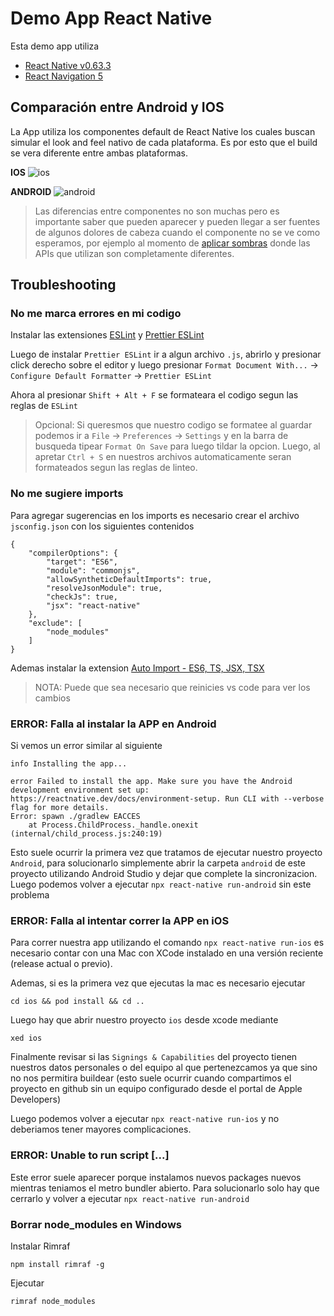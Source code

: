# Demo App React Native

Esta demo app utiliza
* [React Native v0.63.3](https://reactnative.dev/blog/2020/07/06/version-0.63)
* [React Navigation 5](https://reactnavigation.org/docs/getting-started)

## Comparación entre Android y IOS
La App utiliza los componentes default de React Native los cuales buscan simular el look and feel nativo de cada plataforma. Es por esto que el build se vera diferente entre ambas plataformas.


**IOS**
![ios](src/assets/ios.gif) 


**ANDROID**
![android](src/assets/android.gif)

> Las diferencias entre componentes no son muchas pero es importante saber que pueden aparecer y pueden llegar a ser fuentes de algunos dolores de cabeza cuando el componente no se ve como esperamos, por ejemplo al momento de [aplicar sombras](https://medium.com/game-development-stuff/how-to-apply-shadows-on-react-native-fa745d374ae7) donde las APIs que utilizan son completamente diferentes.

## Troubleshooting
### No me marca errores en mi codigo
Instalar las extensiones [ESLint](https://marketplace.visualstudio.com/items?itemName=dbaeumer.vscode-eslint) y [Prettier ESLint](https://marketplace.visualstudio.com/items?itemName=rvest.vs-code-prettier-eslint)


Luego de instalar `Prettier ESLint` ir a algun archivo `.js`, abrirlo y presionar click derecho sobre el editor y luego presionar `Format Document With...` -> `Configure Default Formatter` -> `Prettier ESLint`

Ahora al presionar `Shift + Alt + F` se formateara el codigo segun las reglas de `ESLint`

>Opcional: Si queresmos que nuestro codigo se formatee al guardar podemos ir a `File` -> `Preferences` -> `Settings` y en la barra de busqueda tipear `Format On Save` para luego tildar la opcion. Luego, al apretar `Ctrl + S` en nuestros archivos automaticamente seran formateados segun las reglas de linteo.


### No me sugiere imports
Para agregar sugerencias en los imports es necesario crear el archivo `jsconfig.json` con los siguientes contenidos
```
{
    "compilerOptions": {
        "target": "ES6",
        "module": "commonjs",
        "allowSyntheticDefaultImports": true,
        "resolveJsonModule": true,
        "checkJs": true,
        "jsx": "react-native"
    },
    "exclude": [
        "node_modules"
    ]
}
```

Ademas instalar la extension [Auto Import - ES6, TS, JSX, TSX](https://marketplace.visualstudio.com/items?itemName=NuclleaR.vscode-extension-auto-importv)

> NOTA: Puede que sea necesario que reinicies vs code para ver los cambios

### ERROR: Falla al instalar la APP en Android
Si vemos un error similar al siguiente
```
info Installing the app...

error Failed to install the app. Make sure you have the Android development environment set up: https://reactnative.dev/docs/environment-setup. Run CLI with --verbose flag for more details.
Error: spawn ./gradlew EACCES
    at Process.ChildProcess._handle.onexit (internal/child_process.js:240:19)
```

Esto suele ocurrir la primera vez que tratamos de ejecutar nuestro proyecto `Android`, para solucionarlo simplemente abrir la carpeta `android` de este proyecto utilizando Android Studio y dejar que complete la sincronizacion. Luego podemos volver a ejecutar `npx react-native run-android` sin este problema

### ERROR: Falla al intentar correr la APP en iOS
Para correr nuestra app utilizando el comando `npx react-native run-ios` es necesario contar con una Mac con XCode instalado en una versión reciente (release actual o previo).

Ademas, si es la primera vez que ejecutas la mac es necesario ejecutar

```
cd ios && pod install && cd ..
```

Luego hay que abrir nuestro proyecto `ios` desde xcode mediante
```
xed ios
```
Finalmente revisar si las `Signings & Capabilities` del proyecto tienen nuestros datos personales o del equipo al que pertenezcamos ya que sino no nos permitira buildear (esto suele ocurrir cuando compartimos el proyecto en github sin un equipo configurado desde el portal de Apple Developers)

Luego podemos volver a ejecutar `npx react-native run-ios` y no deberiamos tener mayores complicaciones.

### ERROR: Unable to run script [...] 
Este error suele aparecer porque instalamos nuevos packages nuevos mientras teniamos el metro bundler abierto. Para solucionarlo solo hay que cerrarlo y volver a ejecutar `npx react-native run-android`


### Borrar node_modules en Windows
Instalar Rimraf
```
npm install rimraf -g
```

Ejecutar 
```
rimraf node_modules
```